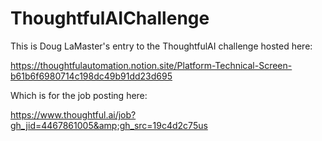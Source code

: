 # ThoughtfulAIChallenge

This is Doug LaMaster's entry to the ThoughtfulAI challenge hosted here:

https://thoughtfulautomation.notion.site/Platform-Technical-Screen-b61b6f6980714c198dc49b91dd23d695

Which is for the job posting here:

https://www.thoughtful.ai/job?gh_jid=4467861005&amp;gh_src=19c4d2c75us

